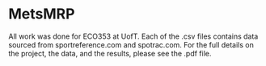 # MetsMRP

All work was done for ECO353 at UofT.
Each of the .csv files contains data sourced from sportreference.com and spotrac.com.
For the full details on the project, the data, and the results, please see the .pdf file.
